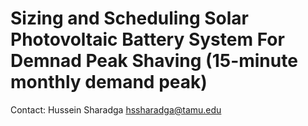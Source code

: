 # Sizing and Scheduling Solar Photovoltaic Battery System For Demnad Peak Shaving (15-minute monthly demand peak)
Contact: Hussein Sharadga
hssharadga@tamu.edu
